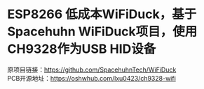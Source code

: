 # ESP8266 低成本WiFiDuck，基于Spacehuhn WiFiDuck项目，使用CH9328作为USB HID设备  
原项目链接：https://github.com/SpacehuhnTech/WiFiDuck  
PCB开源地址：https://oshwhub.com/lxu0423/ch9328-wifi  
